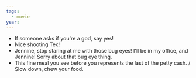 ```yaml
---
tags:
  - movie
year:
---
```

- If someone asks if you're a god, say yes!
- Nice shooting Tex!
- Jennine, stop staring at me with those bug eyes! I'll be in my office, and Jennine! Sorry about that bug eye thing.
- This fine meal you see before you represents the last of the petty cash. / Slow down, chew your food.